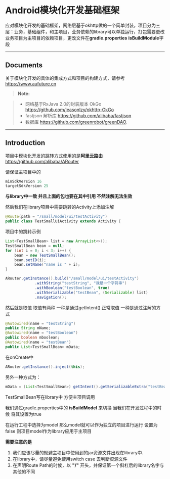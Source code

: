 Android模块化开发基础框架
===================


应对模块化开发的基础框架，网络层基于okhttp做的一个简单封装，项目分为三层：业务，基础组件，和主项目，业务依赖的library可以单独运行，打包需要更改业务项目为主项目的依赖项目，更改文件在**gradle.properties** **isBuildModule**字段

----------


Documents
-------------

关于模块化开发的具体的集成方式和项目的构建方式，请参考 https://www.aufuture.cn

> **Note:**

> - 网络基于RxJava 2.0的封装版本 OkGo https://github.com/jeasonlzy/okhttp-OkGo
> - fastjson 解析库  https://github.com/alibaba/fastjson
> - 数据库 https://github.com/greenrobot/greenDAO.


----------
Introduction
-------------
项目中模块化开发的跳转方式使用的是**阿里云路由**  https://github.com/alibaba/ARouter

请保证主项目中的
```java
minSdkVersion 16
targetSdkVersion 25
```
**与library中一致   并且上面的包也要在其中引用 不然注解无法生效**

然后我们在library项目中需要跳转的Activity上添加注解
```java
@Route(path = "/small/model/ui/testActivity")
public class TestSmallUiActivity extends Activity {
```
项目中的跳转示例
```java
List<TestSmallBean> list = new ArrayList<>();
TestSmallBean bean = null;
for (int i = 0; i < 3; i++) {
    bean = new TestSmallBean();
    bean.setID(i);
    bean.setName("name is " + i);
}

ARouter.getInstance().build("/small/model/ui/testActivity")
             .withString("testString", "我是一个字符串")
             .withBoolean("testBoolean", true)
             .withSerializable("testBean", (Serializable) list)
             .navigation();
```



然后就是取值   取值有两种  一种是通过getIntent() 正常取值  一种是通过注解的方式

```java
@Autowired(name = "testString")
public String mName;
@Autowired(name = "testBoolean")
public boolean mboolean;
@Autowired(name = "testBean")
public List<TestSmallBean> mData;
```

在onCreate中
```java
ARouter.getInstance().inject(this);
```

另外一种方式为：
```java
mData = (List<TestSmallBean>) getIntent().getSerializableExtra("testBean");
```

TestSmallBean写在library中  方便主项目调用


我们通过gradle.properties中的 **isBuildModel** 来切换   当我们在开发过程中的时候  将其设置为true 
  
在运行工程中选择为model   那么model就可以作为独立的项目进行运行   设置为false 则项目model作为library应用于主项目

**需要注意的是**

 1. 我们应该尽量的规避主项目中使用到的jar资源文件出现在library中.
 2. 在library中，请尽量避免使用switch case 去判断资源文件
 3. 在声明Route Path的时候，以 **"/"** 开头，并保证第一个斜杠后的library名字与其他的不同

